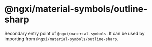 # @ngxi/material-symbols/outline-sharp

Secondary entry point of `@ngxi/material-symbols`. It can be used by importing from `@ngxi/material-symbols/outline-sharp`.
